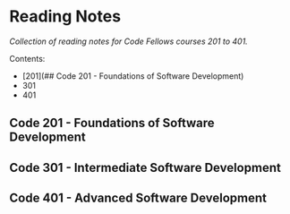 # Reading Notes
*Collection of reading notes for Code Fellows courses 201 to 401.*

Contents:
- [201](## Code 201 - Foundations of Software Development)
- 301
- 401

## Code 201 - Foundations of Software Development

## Code 301 - Intermediate Software Development

## Code 401 - Advanced Software Development
